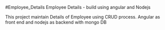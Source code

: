 #Employee_Details
Employee Details - build using angular and Nodejs

This project maintain Details of Employee using CRUD process.
Angular as front end and nodejs as backend with mongo DB
